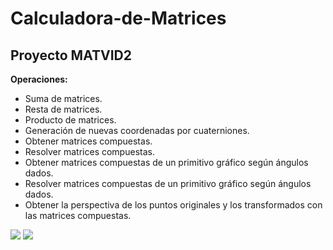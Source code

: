 # Calculadora-de-Matrices
## Proyecto MATVID2
**Operaciones:**
- Suma de matrices.
- Resta de matrices.
- Producto de matrices.
- Generación de nuevas coordenadas por cuaterniones.
- Obtener matrices compuestas.
- Resolver matrices compuestas.
- Obtener matrices compuestas de un primitivo gráfico según ángulos dados.
- Resolver matrices compuestas de un primitivo gráfico según ángulos dados.
- Obtener la perspectiva de los puntos originales y los transformados con las matrices compuestas.

<img src="https://img.shields.io/badge/C%2B%2B-00599C?style=for-the-badge&logo=c%2B%2B&logoColor=white" /> 
<img src="https://img.shields.io/badge/Visual_Studio-5C2D91?style=for-the-badge&logo=visual%20studio&logoColor=white"/>
